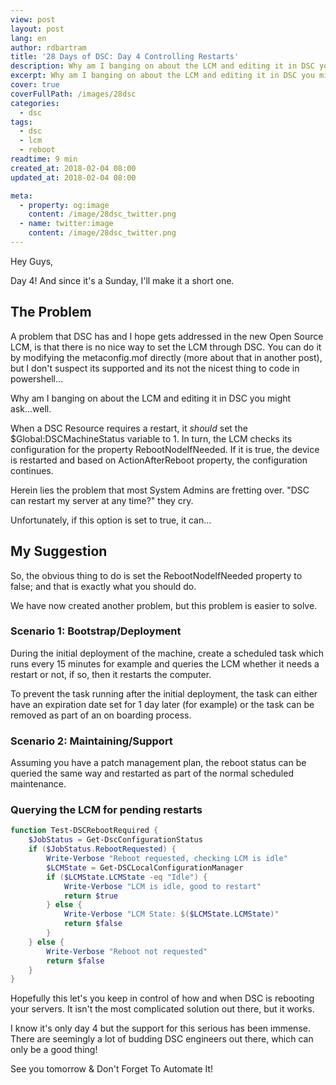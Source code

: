 ```yaml
---
view: post
layout: post
lang: en
author: rdbartram
title: '28 Days of DSC: Day 4 Controlling Restarts'
description: Why am I banging on about the LCM and editing it in DSC you might ask...well
excerpt: Why am I banging on about the LCM and editing it in DSC you might ask...well
cover: true
coverFullPath: /images/28dsc
categories:
  - dsc
tags:
  - dsc
  - lcm
  - reboot
readtime: 9 min
created_at: 2018-02-04 08:00
updated_at: 2018-02-04 08:00

meta:
  - property: og:image
    content: /image/28dsc_twitter.png
  - name: twitter:image
    content: /image/28dsc_twitter.png
---
```


Hey Guys,

Day 4! And since it's a Sunday, I'll make it a short one.


## The Problem
A problem that DSC has and I hope gets addressed in the new Open Source LCM, is that there is no nice way to set the LCM through DSC. You can do it by modifying the metaconfig.mof directly (more about that in another post), but I don't suspect its supported and its not the nicest thing to code in powershell...

Why am I banging on about the LCM and editing it in DSC you might ask...well.

When a DSC Resource requires a restart, it <em>should</em> set the $Global:DSCMachineStatus variable to 1. In turn, the LCM checks its configuration for the property RebootNodeIfNeeded. If it is true, the device is restarted and based on ActionAfterReboot property, the configuration continues.

Herein lies the problem that most System Admins are fretting over. "DSC can restart my server at any time?" they cry.

Unfortunately, if this option is set to true, it can...

## My Suggestion
So, the obvious thing to do is set the RebootNodeIfNeeded property to false; and that is exactly what you should do.

We have now created another problem, but this problem is easier to solve.

### Scenario 1: Bootstrap/Deployment
During the initial deployment of the machine, create a scheduled task which runs every 15 minutes for example and queries the LCM whether it needs a restart or not, if so, then it restarts the computer.

To prevent the task running after the initial deployment, the task can either have an expiration date set for 1 day later (for example) or the task can be removed as part of an on boarding process.

### Scenario 2: Maintaining/Support
Assuming you have a patch management plan, the reboot status can be queried the same way and restarted as part of the normal scheduled maintenance.


### Querying the LCM for pending restarts

```powershell
function Test-DSCRebootRequired {
    $JobStatus = Get-DscConfigurationStatus
    if ($JobStatus.RebootRequested) {
        Write-Verbose "Reboot requested, checking LCM is idle"
        $LCMState = Get-DSCLocalConfigurationManager
        if ($LCMState.LCMState -eq "Idle") {
            Write-Verbose "LCM is idle, good to restart"
            return $true
        } else {
            Write-Verbose "LCM State: $($LCMState.LCMState)"
            return $false
        }
    } else {
        Write-Verbose "Reboot not requested"
        return $false
    }
}
```



Hopefully this let's you keep in control of how and when DSC is rebooting your servers. It isn't the most complicated solution out there, but it works.

I know it's only day 4 but the support for this serious has been immense. There are seemingly a lot of budding DSC engineers out there, which can only be a good thing!

See you tomorrow
&
Don't Forget To Automate It!
